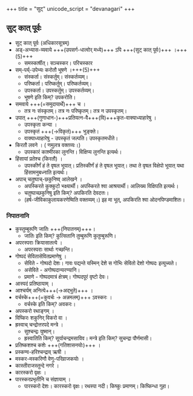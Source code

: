 +++
title = "सुट्"
unicode_script = "devanagari"
+++

## सुट् कात्‌ पूर्वः
- सुट् कात्‌ पूर्वः (अधिकारसूत्रम्)
- अड्-अभ्यास-व्यवाये +++(उपसर्ग-धात्वोर् मध्ये)+++ ऽपि +++(सुट् कात् पूर्वः)+++ ।+++(5)+++
  -  समस्कार्षीत्। सञ्चस्कर। परिचस्कार
- सम्-पर्य्-उपेभ्यः करोतौ भूषणे ।+++(5)+++
  - संस्कर्ता। संस्कर्तुम्। संस्कर्तव्यम्।
  - परिष्कर्ता। परिष्कर्तुम्। परिष्कर्तव्यम्।
  - उपस्कर्ता। उपस्कर्तुम्। उपस्कर्तव्यम्।
  - भूषणे इति किम्? उपकरोति।
- समवाये +++(=समुदायार्थे)+++ च ।
  - तत्र नः संस्कृतम्। तत्र नः परिष्कृतम्। तत्र न उपस्कृतम्।
- उपात्‌ +++(गुणाधान-)+++प्रतियत्न-वै+++(वि)+++कृत-वाक्याध्याहारेषु ।
  - उपस्कृता कन्या ।
  - उपस्कृतं +++(→विकृतं)+++ भुङ्क्ते।
  - वाक्याध्याहारेषु - उपस्कृतं जल्पति। उपस्कृतमधीते।
- किरतौ लवने । ( णमुलत्र वक्तव्यः।)
  - उपस्कारं काश्मीरका लुनन्ति। विक्षिप्य लुनन्ति इत्यर्थः।
- हिंसायां प्रतेश्च (किरतौ) ।
  - उपस्कीर्णं हं ते वृषल भूयात्। प्रतिस्कीर्णं हं ते वृषल भूयात्। तथा ते वृषल विक्षेपो भूयात् यथा हिंसामनुबध्नाति इत्यर्थः।
- अपाच् चतुष्पाच्-छकुनिष्व् आलेखने ।
  - अपस्किरते कुक्कुटो भक्ष्यार्थी। अपस्किरते श्वा आश्रयार्थी। आलिख्य विक्षिपति इत्यर्थः।
  - चतुष्पाच्छकुनिषु इति किम्? अपकिरति देवदत्तः।
  - (हर्ष-जीविकाकुलायकरणेष्विति वक्तव्यम्।)  इह मा भूत्, अपकिरति श्वा ओदनपिण्डमाशितः।

### निपातनानि
- कुस्तुम्बुरूणि जातिः +++(निपातनम्)+++।
  - जातिः इति किम्? कुत्सितानि तुम्बुरूणि कुतुम्बुरूणि।
- अपरस्पराः क्रियासातत्ये ।
  - अपरस्पराः सार्थाः गच्छन्ति।
- गोष्पदं सेवितासेवितप्रमाणेषु ।
  - सेविते - गोष्पदो देशः। गावः पद्यन्ते यस्मिन् देशे स गोभिः सेवितो देशो गोष्पदः इत्युच्यते।
  - असेविते - अगोष्पदान्यरण्यानि।
  - प्रमाणे - गोष्पदमात्रं क्षेत्रम्। गोष्पदपूरं वृष्टो देवः। 
- आस्पदं प्रतिष्ठायाम्‌ ।
- आश्चर्यम् अनित्ये+++(→अद्भुते)+++ ।
- वर्चस्के+++(=कुवर्चः → अन्नमलम्)+++ ऽवस्करः ।
  - वर्चस्के इति किम्? अवकरः।
- अपस्करो रथाङ्गम् ।
- विष्किरः शकुनिर् विकरो वा ।
- ह्रस्वाच् चन्द्रोत्तरपदे मन्त्रे ।
  - सुश्चन्द्रः युष्मान्।
  - ह्रस्वातिति किम्? सूर्याचन्द्रमसाविव। मन्त्रे इति किम्? सुचन्द्रा पौर्णमासी।
- प्रतिष्कशश्च कशेः +++(गतिशासनयोः)+++ ।
- प्रस्कण्व-हरिश्चन्द्राव् ऋषी ।
- मस्कर-मस्करिणौ वेणु-परिव्राजकयोः ।
- कास्तीराजस्तुन्दे नगरे ।
- कारस्करो वृक्षः ।
- पारस्करप्रभृतीनि च संज्ञायाम् ।
  -  पारस्करो देशः। कारस्करो वृक्षः। रथस्पा नदी। किष्कुः प्रमाणम्। किष्किन्धा गुहा। 